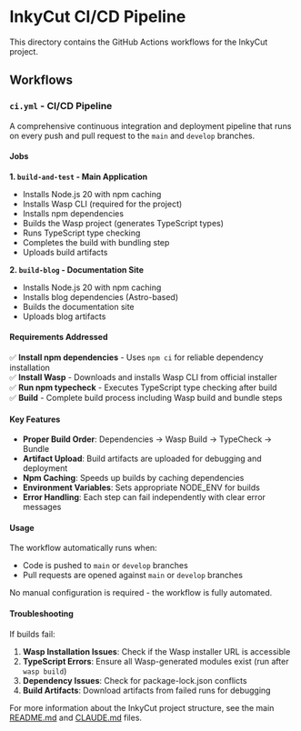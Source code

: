 # InkyCut CI/CD Pipeline

This directory contains the GitHub Actions workflows for the InkyCut project.

## Workflows

### `ci.yml` - CI/CD Pipeline

A comprehensive continuous integration and deployment pipeline that runs on every push and pull request to the `main` and `develop` branches.

#### Jobs

**1. `build-and-test` - Main Application**
- Installs Node.js 20 with npm caching
- Installs Wasp CLI (required for the project)
- Installs npm dependencies
- Builds the Wasp project (generates TypeScript types)
- Runs TypeScript type checking
- Completes the build with bundling step
- Uploads build artifacts

**2. `build-blog` - Documentation Site**
- Installs Node.js 20 with npm caching  
- Installs blog dependencies (Astro-based)
- Builds the documentation site
- Uploads blog artifacts

#### Requirements Addressed

✅ **Install npm dependencies** - Uses `npm ci` for reliable dependency installation  
✅ **Install Wasp** - Downloads and installs Wasp CLI from official installer  
✅ **Run npm typecheck** - Executes TypeScript type checking after build  
✅ **Build** - Complete build process including Wasp build and bundle steps  

#### Key Features

- **Proper Build Order**: Dependencies → Wasp Build → TypeCheck → Bundle
- **Artifact Upload**: Build artifacts are uploaded for debugging and deployment
- **Npm Caching**: Speeds up builds by caching dependencies
- **Environment Variables**: Sets appropriate NODE_ENV for builds
- **Error Handling**: Each step can fail independently with clear error messages

#### Usage

The workflow automatically runs when:
- Code is pushed to `main` or `develop` branches
- Pull requests are opened against `main` or `develop` branches

No manual configuration is required - the workflow is fully automated.

#### Troubleshooting

If builds fail:

1. **Wasp Installation Issues**: Check if the Wasp installer URL is accessible
2. **TypeScript Errors**: Ensure all Wasp-generated modules exist (run after `wasp build`)
3. **Dependency Issues**: Check for package-lock.json conflicts
4. **Build Artifacts**: Download artifacts from failed runs for debugging

For more information about the InkyCut project structure, see the main [README.md](../../README.md) and [CLAUDE.md](../../CLAUDE.md) files.